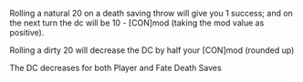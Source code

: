 Rolling a natural 20 on a death saving throw will give you 1 success; and on the next turn the dc will be 10 - \[CON\]mod (taking the mod value as positive). 

Rolling a dirty 20 will decrease the DC by half your \[CON\]mod (rounded up)

The DC decreases for both Player and Fate Death Saves